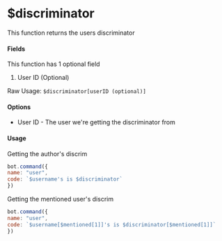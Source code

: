 # $discriminator

This function returns the users discriminator

#### Fields

This function has 1 optional field

1. User ID \(Optional\)

Raw Usage: `$discriminator[userID (optional)]`

#### Options

* User ID - The user we're getting the discriminator from

#### Usage

Getting the author's discrim

```javascript
bot.command({
name: "user", 
code: `$username's is $discriminator`
})
```

Getting the mentioned user's discrim

```javascript
bot.command({
name: "user", 
code: `$username[$mentioned[1]]'s is $discriminator[$mentioned[1]]`
})
```

